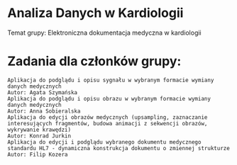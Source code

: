 # Analiza Danych w Kardiologii
Temat grupy: Elektroniczna dokumentacja medyczna w kardiologii 

# Zadania dla członków grupy:

    Aplikacja do podglądu i opisu sygnału w wybranym formacie wymiany danych medycznych
    Autor: Agata Szymańska
    Aplikacja do podglądu i opisu obrazu w wybranym formacie wymiany danych medycznych
    Autor: Anna Sobieralska
    Aplikacja do edycji obrazów medycznych (upsampling, zaznaczanie interesujących fragmentów, budowa animacji z sekwencji obrazów, wykrywanie krawędzi)
    Autor: Konrad Jurkin
    Aplikacja do edycji i podglądu wybranego dokumentu medycznego standardu HL7 - dynamiczna konstrukcja dokumentu o zmiennej strukturze
    Autor: Filip Kozera
    

